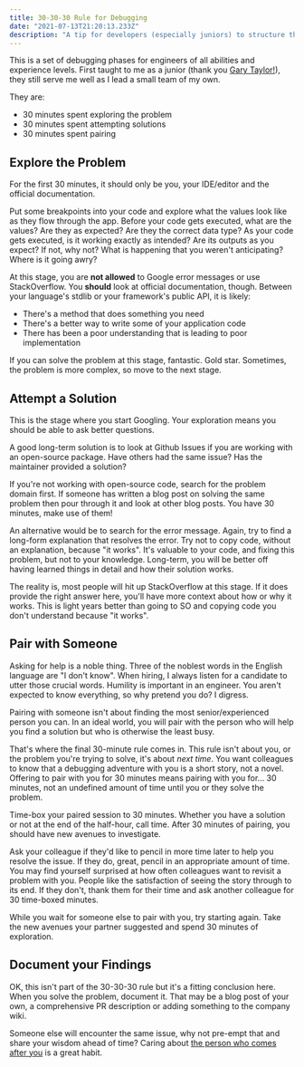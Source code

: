```yaml
---
title: 30-30-30 Rule for Debugging
date: "2021-07-13T21:20:13.233Z"
description: "A tip for developers (especially juniors) to structure their debugging time"
---
```


This is a set of debugging phases for engineers of all abilities and experience levels. First taught to me as a junior (thank you [Gary Taylor!](https://github.com/garytaylor)), they still serve me well as I lead a small team of my own.

They are:

* 30 minutes spent exploring the problem
* 30 minutes spent attempting solutions
* 30 minutes spent pairing

## Explore the Problem

For the first 30 minutes, it should only be you, your IDE/editor and the official documentation.

Put some breakpoints into your code and explore what the values look like as they flow through the app. Before your code gets executed, what are the values? Are they as expected? Are they the correct data type? As your code gets executed, is it working exactly as intended? Are its outputs as you expect? If not, why not? What is happening that you weren't anticipating? Where is it going awry?

At this stage, you are **not allowed** to Google error messages or use StackOverflow. You **should** look at official documentation, though. Between your language's stdlib or your framework's public API, it is likely:

* There's a method that does something you need
* There's a better way to write some of your application code
* There has been a poor understanding that is leading to poor implementation

If you can solve the problem at this stage, fantastic. Gold star. Sometimes, the problem is more complex, so move to the next stage.

## Attempt a Solution

This is the stage where you start Googling. Your exploration means you should be able to ask better questions.

A good long-term solution is to look at Github Issues if you are working with an open-source package. Have others had the same issue? Has the maintainer provided a solution?

If you're not working with open-source code, search for the problem domain first. If someone has written a blog post on solving the same problem then pour through it and look at other blog posts. You have 30 minutes, make use of them!

An alternative would be to search for the error message. Again, try to find a long-form explanation that resolves the error. Try not to copy code, without an explanation, because "it works". It's valuable to your code, and fixing this problem, but not to your knowledge. Long-term, you will be better off having learned things in detail and how their solution works.

The reality is, most people will hit up StackOverflow at this stage. If it does provide the right answer here, you'll have more context about how or why it works. This is light years better than going to SO and copying code you don't understand because "it works".

## Pair with Someone

Asking for help is a noble thing. Three of the noblest words in the English language are "I don't know". When hiring, I always listen for a candidate to utter those crucial words. Humility is important in an engineer. You aren't expected to know everything, so why pretend you do? I digress.

Pairing with someone isn't about finding the most senior/experienced person you can. In an ideal world, you will pair with the person who will help you find a solution but who is otherwise the least busy.

That's where the final 30-minute rule comes in. This rule isn't about you, or the problem you're trying to solve, it's about _next time_. You want colleagues to know that a debugging adventure with you is a short story, not a novel. Offering to pair with you for 30 minutes means pairing with you for... 30 minutes, not an undefined amount of time until you or they solve the problem.

Time-box your paired session to 30 minutes. Whether you have a solution or not at the end of the half-hour, call time. After 30 minutes of pairing, you should have new avenues to investigate.

Ask your colleague if they'd like to pencil in more time later to help you resolve the issue. If they do, great, pencil in an appropriate amount of time. You may find yourself surprised at how often colleagues want to revisit a problem with you. People like the satisfaction of seeing the story through to its end. If they don't, thank them for their time and ask another colleague for 30 time-boxed minutes.

While you wait for someone else to pair with you, try starting again. Take the new avenues your partner suggested and spend 30 minutes of exploration.

## Document your Findings

OK, this isn't part of the 30-30-30 rule but it's a fitting conclusion here. When you solve the problem, document it. That may be a blog post of your own, a comprehensive PR description or adding something to the company wiki.

Someone else will encounter the same issue, why not pre-empt that and share your wisdom ahead of time? Caring about [the person who comes after you](https://blog.stivaros.com/the-developer-after-you-hates-you/) is a great habit.
